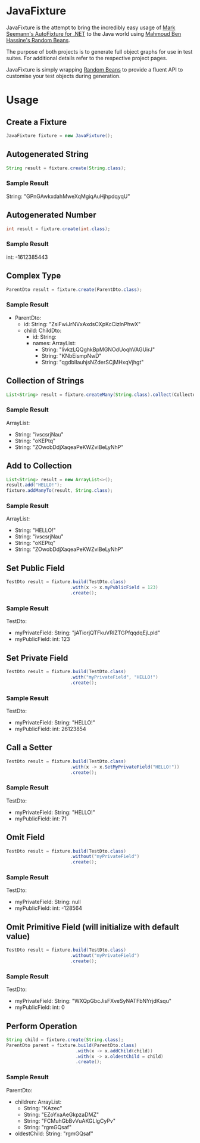# JavaFixture
JavaFixture is the attempt to bring the incredibly easy usage of [Mark Seemann's AutoFixture for .NET](https://github.com/AutoFixture/AutoFixture) to the Java world using [Mahmoud Ben Hassine's Random Beans](https://github.com/benas/random-beans).

The purpose of both projects is to generate full object graphs for use in test suites. For additional details refer to the respective project pages.

JavaFixture is simply wrapping [Random Beans](https://github.com/benas/random-beans) to provide a fluent API to customise your test objects during generation.

# Usage

## Create a Fixture
```java
JavaFixture fixture = new JavaFixture();
```

## Autogenerated String
```java
String result = fixture.create(String.class);
```
### Sample Result
String: "GPnGAwkxdahMweXqMgiqAuHjhpdqyqU"

## Autogenerated Number
```java
int result = fixture.create(int.class);
```
### Sample Result
int: -1612385443

## Complex Type
```java
ParentDto result = fixture.create(ParentDto.class);
```
### Sample Result
- ParentDto:
    - id: String: "ZsiFwiJrNVxAxdsCXpKcCizlnPhwX"
    - child: ChildDto:
        - id: String:
        - names: ArrayList:
            - String: "livkzLQQghkBpMGNOdUoqhVAGUirJ"
            - String: "KNbEismpNwD"
            - String: "qgdblIauhjsNZderSCjMHxqVjhgt"

## Collection of Strings
```java
List<String> result = fixture.createMany(String.class).collect(Collectors.toList());
```
### Sample Result
ArrayList: 
- String: "ivscsrjNau"
- String: "oKEPtq"
- String: "ZOwobDdjXaqeaPeKWZviBeLyNhP"

## Add to Collection
```java
List<String> result = new ArrayList<>();
result.add("HELLO!");
fixture.addManyTo(result, String.class);
```
### Sample Result
ArrayList: 
- String: "HELLO!"
- String: "ivscsrjNau"
- String: "oKEPtq"
- String: "ZOwobDdjXaqeaPeKWZviBeLyNhP"

## Set Public Field
```java
TestDto result = fixture.build(TestDto.class)
                        .with(x -> x.myPublicField = 123)
                        .create();
```
### Sample Result
TestDto:
- myPrivateField: String: "jATiorjQTFkuVRIZTGPfqqdqEjLpld"
- myPublicField: int: 123

## Set Private Field
```java
TestDto result = fixture.build(TestDto.class)
                        .with("myPrivateField", "HELLO!")
                        .create();
```
### Sample Result
TestDto:
- myPrivateField: String: "HELLO!"
- myPublicField: int: 26123854

## Call a Setter
```java
TestDto result = fixture.build(TestDto.class)
                        .with(x -> x.SetMyPrivateField("HELLO!"))
                        .create();
```
### Sample Result
TestDto:
- myPrivateField: String: "HELLO!"
- myPublicField: int: 71

## Omit Field
```java
TestDto result = fixture.build(TestDto.class)
                        .without("myPrivateField")
                        .create();
```
### Sample Result
TestDto:
- myPrivateField: String: null
- myPublicField: int: -128564

## Omit Primitive Field (will initialize with default value)
```java
TestDto result = fixture.build(TestDto.class)
                        .without("myPrivateField")
                        .create();
```
### Sample Result
TestDto:
- myPrivateField: String: "WXQpGbcJisFXveSyNATFbNYrjdKsqu"
- myPublicField: int: 0


## Perform Operation
```java
String child = fixture.create(String.class);
ParentDto parent = fixture.build(ParentDto.class)
                          .with(x -> x.addChild(child))
                          .with(x -> x.oldestChild = child)
                          .create();
```
### Sample Result
ParentDto:
- children: ArrayList:
    - String: "KAzec"
    - String: "EZoYxaAeGkpzaDMZ"
    - String: "FCMuhGbBvVuAKGLlgCyPv"
    - String: "rgmGQsaf"
- oldestChild: String: "rgmGQsaf"